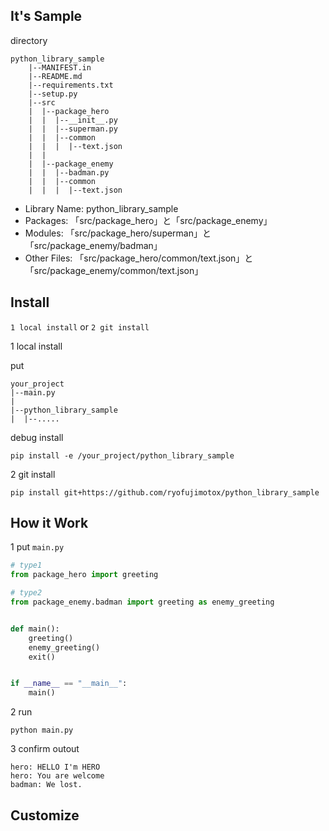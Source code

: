 ## It's Sample

directory

```
python_library_sample
    |--MANIFEST.in
    |--README.md
    |--requirements.txt
    |--setup.py
    |--src
    |  |--package_hero
    |  |  |--__init__.py
    |  |  |--superman.py
    |  |  |--common
    |  |  |  |--text.json
    |  |
    |  |--package_enemy
    |  |  |--badman.py
    |  |  |--common
    |  |  |  |--text.json
```

- Library Name: python_library_sample
- Packages: 「src/package_hero」と「src/package_enemy」
- Modules: 「src/package_hero/superman」と「src/package_enemy/badman」
- Other Files: 「src/package_hero/common/text.json」と「src/package_enemy/common/text.json」


## Install

`1 local install` or `2 git install`


1 local install

put

```
your_project
|--main.py
|
|--python_library_sample
|  |--.....
```

debug install

```
pip install -e /your_project/python_library_sample
```


2 git install


```
pip install git+https://github.com/ryofujimotox/python_library_sample
```


## How it Work

1 put `main.py`

``` python
# type1
from package_hero import greeting

# type2
from package_enemy.badman import greeting as enemy_greeting


def main():
    greeting()
    enemy_greeting()
    exit()


if __name__ == "__main__":
    main()
```

2 run

```
python main.py
```

3 confirm outout

```
hero: HELLO I'm HERO
hero: You are welcome
badman: We lost.
```



## Customize











